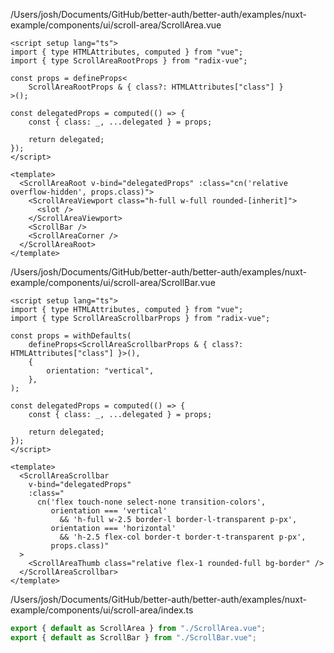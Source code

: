 /Users/josh/Documents/GitHub/better-auth/better-auth/examples/nuxt-example/components/ui/scroll-area/ScrollArea.vue
```
<script setup lang="ts">
import { type HTMLAttributes, computed } from "vue";
import { type ScrollAreaRootProps } from "radix-vue";

const props = defineProps<
	ScrollAreaRootProps & { class?: HTMLAttributes["class"] }
>();

const delegatedProps = computed(() => {
	const { class: _, ...delegated } = props;

	return delegated;
});
</script>

<template>
  <ScrollAreaRoot v-bind="delegatedProps" :class="cn('relative overflow-hidden', props.class)">
    <ScrollAreaViewport class="h-full w-full rounded-[inherit]">
      <slot />
    </ScrollAreaViewport>
    <ScrollBar />
    <ScrollAreaCorner />
  </ScrollAreaRoot>
</template>

```
/Users/josh/Documents/GitHub/better-auth/better-auth/examples/nuxt-example/components/ui/scroll-area/ScrollBar.vue
```
<script setup lang="ts">
import { type HTMLAttributes, computed } from "vue";
import { type ScrollAreaScrollbarProps } from "radix-vue";

const props = withDefaults(
	defineProps<ScrollAreaScrollbarProps & { class?: HTMLAttributes["class"] }>(),
	{
		orientation: "vertical",
	},
);

const delegatedProps = computed(() => {
	const { class: _, ...delegated } = props;

	return delegated;
});
</script>

<template>
  <ScrollAreaScrollbar
    v-bind="delegatedProps"
    :class="
      cn('flex touch-none select-none transition-colors',
         orientation === 'vertical'
           && 'h-full w-2.5 border-l border-l-transparent p-px',
         orientation === 'horizontal'
           && 'h-2.5 flex-col border-t border-t-transparent p-px',
         props.class)"
  >
    <ScrollAreaThumb class="relative flex-1 rounded-full bg-border" />
  </ScrollAreaScrollbar>
</template>

```
/Users/josh/Documents/GitHub/better-auth/better-auth/examples/nuxt-example/components/ui/scroll-area/index.ts
```typescript
export { default as ScrollArea } from "./ScrollArea.vue";
export { default as ScrollBar } from "./ScrollBar.vue";

```
